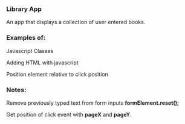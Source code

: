 ### Library App

An app that displays a collection of user entered books.

### Examples of:

Javascript Classes

Adding HTML with javascript

Position element relative to click position

### Notes:

Remove previously typed text from form inputs **formElement.reset();**

Get position of click event with **pageX** and **pageY**.
